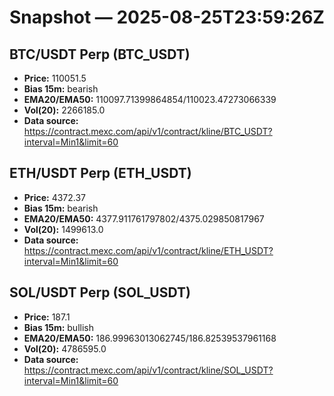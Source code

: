 # Snapshot — 2025-08-25T23:59:26Z

## BTC/USDT Perp (BTC_USDT)
- **Price:** 110051.5
- **Bias 15m:** bearish
- **EMA20/EMA50:** 110097.71399864854/110023.47273066339
- **Vol(20):** 2266185.0
- **Data source:** https://contract.mexc.com/api/v1/contract/kline/BTC_USDT?interval=Min1&limit=60

## ETH/USDT Perp (ETH_USDT)
- **Price:** 4372.37
- **Bias 15m:** bearish
- **EMA20/EMA50:** 4377.911761797802/4375.029850817967
- **Vol(20):** 1499613.0
- **Data source:** https://contract.mexc.com/api/v1/contract/kline/ETH_USDT?interval=Min1&limit=60

## SOL/USDT Perp (SOL_USDT)
- **Price:** 187.1
- **Bias 15m:** bullish
- **EMA20/EMA50:** 186.99963013062745/186.82539537961168
- **Vol(20):** 4786595.0
- **Data source:** https://contract.mexc.com/api/v1/contract/kline/SOL_USDT?interval=Min1&limit=60
